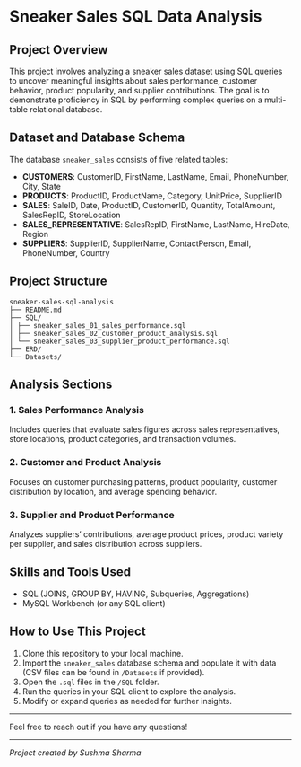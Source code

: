# Sneaker Sales SQL Data Analysis

## Project Overview
This project involves analyzing a sneaker sales dataset using SQL queries to uncover meaningful insights about sales performance, customer behavior, product popularity, and supplier contributions. The goal is to demonstrate proficiency in SQL by performing complex queries on a multi-table relational database.

## Dataset and Database Schema
The database `sneaker_sales` consists of five related tables:

- **CUSTOMERS**: CustomerID, FirstName, LastName, Email, PhoneNumber, City, State  
- **PRODUCTS**: ProductID, ProductName, Category, UnitPrice, SupplierID  
- **SALES**: SaleID, Date, ProductID, CustomerID, Quantity, TotalAmount, SalesRepID, StoreLocation  
- **SALES_REPRESENTATIVE**: SalesRepID, FirstName, LastName, HireDate, Region  
- **SUPPLIERS**: SupplierID, SupplierName, ContactPerson, Email, PhoneNumber, Country  

## Project Structure
```
sneaker-sales-sql-analysis
├── README.md
├── SQL/
│ ├── sneaker_sales_01_sales_performance.sql
│ ├── sneaker_sales_02_customer_product_analysis.sql
│ └── sneaker_sales_03_supplier_product_performance.sql
├── ERD/
└── Datasets/
```

## Analysis Sections

### 1. Sales Performance Analysis
Includes queries that evaluate sales figures across sales representatives, store locations, product categories, and transaction volumes.

### 2. Customer and Product Analysis
Focuses on customer purchasing patterns, product popularity, customer distribution by location, and average spending behavior.

### 3. Supplier and Product Performance
Analyzes suppliers’ contributions, average product prices, product variety per supplier, and sales distribution across suppliers.

## Skills and Tools Used
- SQL (JOINS, GROUP BY, HAVING, Subqueries, Aggregations)  
- MySQL Workbench (or any SQL client)  

## How to Use This Project
1. Clone this repository to your local machine.
2. Import the `sneaker_sales` database schema and populate it with data (CSV files can be found in `/Datasets` if provided).
3. Open the `.sql` files in the `/SQL` folder.
4. Run the queries in your SQL client to explore the analysis.
5. Modify or expand queries as needed for further insights.

---

Feel free to reach out if you have any questions!

---

*Project created by Sushma Sharma*
